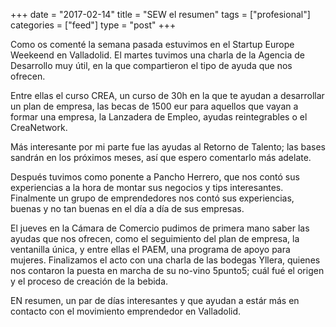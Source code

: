 +++
date = "2017-02-14"
title = "SEW el resumen"
tags = ["profesional"]
categories = ["feed"]
type = "post"
+++

Como os comenté la semana pasada estuvimos en el Startup Europe Weekeend en Valladolid. El martes tuvimos una charla de la Agencia de Desarrollo muy útil, en la que compartieron el tipo de ayuda que nos ofrecen.

Entre ellas el curso CREA, un curso de 30h en la que te ayudan a desarrollar un plan de empresa, las becas de 1500 eur para aquellos que vayan a formar una empresa, la Lanzadera de Empleo, ayudas reintegrables o el CreaNetwork.

<!--more--> 

Más interesante por mi parte fue las ayudas al Retorno de Talento; las bases sandrán en los próximos meses, así que espero comentarlo más adelate.

Después tuvimos como ponente a Pancho Herrero, que nos contó sus experiencias a la hora de montar sus negocios y tips interesantes. Finalmente un grupo de emprendedores nos contó sus experiencias, buenas y no tan buenas en el día a día de sus empresas.

El jueves en la Cámara de Comercio pudimos de primera mano saber las ayudas que nos ofrecen, como el seguimiento del plan de empresa, la ventanilla única,  y entre ellas el PAEM, una programa de apoyo para mujeres. Finalizamos el acto con una charla de las bodegas Yllera, quienes nos contaron la puesta en marcha de su no-vino 5punto5; cuál fué el origen y el proceso de creación de la bebida.

EN resumen, un par de días interesantes y que ayudan a estár más en contacto con el movimiento emprendedor en Valladolid.
